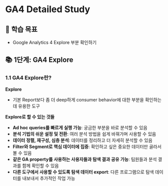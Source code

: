 # GA4 Detailed Study

## 🎯 학습 목표
- Google Analytics 4 Explore 부분 확인하기

## 📚 1단계: GA4 Explore

### 1.1 GA4 Explore란?
**Explore**
- 기본 Report보다 좀 더 deep하게 consumer behavior에 대한 부분을 확인하는 데 유용한 도구

**Explore로 할 수 있는 것들**
- **Ad hoc queries를 빠르게 실행 가능**: 궁금한 부분을 바로 분석할 수 있음
- **분석 기법의 쉬운 설정 및 전환**: 여러 분석 방법을 쉽게 바꿔가며 사용할 수 있음
- **데이터 정렬, 재구성, 심층 분석**: 데이터를 정리하고 더 자세히 분석할 수 있음
- **Filter와 Segment로 핵심 데이터에 집중**: 확인하고 싶은 중요한 데이터만 골라서 볼 수 있음
- **같은 GA property를 사용하는 사용자들과 탐색 결과 공유 가능**: 팀원들과 분석 결과를 함께 확인할 수 있음
- **다른 도구에서 사용할 수 있도록 탐색 데이터 export**: 다른 프로그램으로 탐색 데이터를 내보내서 추가적인 작업 가능

